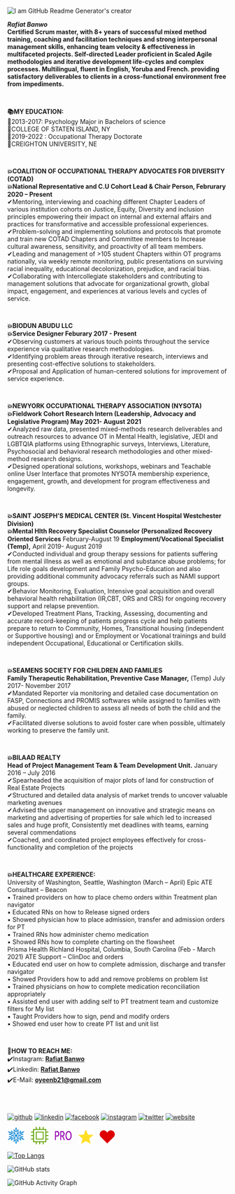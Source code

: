 ![I am GitHub Readme Generator's creator](https://encrypted-tbn0.gstatic.com/images?q=tbn:ANd9GcSPAcBmWDDzDNogFVDcOZuR6VXHrRSn2AK1Kg&usqp=CAU)



***Rafiat Banwo***<br>**Certified Scrum master, with 8+ years of successful mixed method training, coaching and facilitation techniques and strong interpersonal management skills,  enhancing team velocity & effectiveness in multifaceted projects. Self-directed Leader proficient in Scaled Agile methodologies and iterative development life-cycles and complex processes. Multilingual, fluent in English, Yoruba and French. providing satisfactory deliverables to clients in a cross-functional environment free from impediments.**<br>

<br>

 **📚MY EDUCATION:** <br>
 📘2013-2017: Psychology Major in Bachelors of science<br>
 🏫COLLEGE OF STATEN ISLAND, NY<br>
 📘2019-2022 : Occupational Therapy Doctorate<br>
 🏫CREIGHTON UNIVERSITY, NE<br>
 
 <br>

**💥COALITION OF OCCUPATIONAL THERAPY ADVOCATES FOR DIVERSITY (COTAD)** <br>
**💥National Representative and C.U Cohort Lead & Chair Person, Februrary 2020 – Present** <br>
✔Mentoring, interviewing and coaching different Chapter Leaders of various institution cohorts on Justice, Equity, Diversity and inclusion principles empowering their impact     on internal and external affairs and practices for transformative and accessible professional experiences.<br>
✔Problem-solving and implementing solutions and protocols that promote and train new COTAD Chapters and Committee members to Increase cultural awareness, sensitivity, and       proactivity of all team members.<br>
✔Leading and management of  >105 student Chapters within OT programs nationally, via weekly remote monitoring, public presentations on surviving racial inequality, educational   decolonization, prejudice, and racial bias.<br>
✔Collaborating with Intercollegiate stakeholders and contributing to management solutions that advocate for organizational growth, global impact, engagement, and experiences     at various levels and cycles of service.<br>


<br>


**💥BIODUN ABUDU LLC** <br>
**💥Service Designer Feburary 2017 - Present** <br>
✔Observing customers at various touch points throughout the service experience via qualitative research methodologies. <br>
✔Identifying problem areas through iterative research, interviews and presenting cost-effective solutions to stakeholders. <br>
✔Proposal and Application of human-centered solutions for improvement of service experience. <br>


<br>


**💥NEWYORK OCCUPATIONAL THERAPY ASSOCIATION (NYSOTA)**<br>
**💥Fieldwork Cohort Research Intern (Leadership, Advocacy and Legislative Program) May 2021- August 2021**<br>
✔Analyzed raw data, presented mixed-methods research deliverables and outreach resources to advance OT in Mental Health, legislative, JEDI and LGBTQIA platforms using Ethnographic surveys, Interviews, Literature, Psychosocial and behavioral research methodologies and other mixed-method research designs.<br>
✔Designed operational solutions, workshops, webinars and Teachable online User Interface that promotes NYSOTA membership experience, engagement, growth, and development for program effectiveness and longevity.<br>


<br>


**💥SAINT JOSEPH’S MEDICAL CENTER (St. Vincent Hospital Westchester Division)**<br>
**💥Mental Hlth Recovery Specialist Counselor (Personalized Recovery Oriented Services** February-August 19
**Employment/Vocational Specialist (Temp),** April 2019- August 2019<br>
✔Conducted individual and group therapy sessions for patients suffering from mental illness as well as emotional and substance abuse problems; for Life role goals development and Family Psycho-Education and also providing additional  community advocacy referrals such as NAMI support groups.<br>
✔Behavior Monitoring, Evaluation, Intensive goal acquisition and overall behavioral health rehabilitation (IR,CBT, ORS and CRS) for ongoing recovery support and relapse prevention.<br>
✔Developed Treatment Plans, Tracking, Assessing, documenting and accurate record-keeping of patients progress cycle and help patients prepare to return to Community, Homes, Transitional housing (independent or Supportive housing) and or Employment or Vocational trainings and build independent Occupational, Educational or Certification skills.<br>

<br>

**💥SEAMENS SOCIETY FOR CHILDREN AND FAMILIES**<br>
**Family Therapeutic Rehabilitation, Preventive Case Manager,** (Temp) July 2017- November 2017<br>
✔Mandated Reporter via monitoring and detailed case documentation on FASP, Connections and PROMIS softwares while assigned to families with abused or neglected children to assess all needs of both the child and the family.<br>
✔Facilitated diverse solutions to avoid foster care when possible, ultimately working to preserve the family unit.<br>

<br>

**💥BILAAD REALTY**<br>
**Head of Project Management Team & Team Development Unit.** January 2016 – July 2016<br>
✔Spearheaded the acquisition of major plots of land for construction of Real Estate Projects<br>
✔Structured and detailed data analysis of market trends to uncover valuable marketing avenues<br>
✔Advised the upper management on innovative and strategic means on marketing and advertising of properties for sale which led to increased sales and huge profit, Consistently met deadlines with teams, earning several commendations<br>
✔Coached, and coordinated project employees effectively for cross-functionality and completion of the  projects<br>


 <br>
 
 

**💥HEALTHCARE EXPERIENCE:**<br>
University of Washington, Seattle, Washington (March – April)
Epic ATE Consultant – Beacon<br>
▪ Trained providers on how to place chemo orders within Treatment plan navigator<br>
▪ Educated RNs on how to Release signed orders<br>
▪ Showed physician how to place admission, transfer and admission orders for PT<br>
▪ Trained RNs how administer chemo medication<br>
▪ Showed RNs how to complete charting on the flowsheet<br>
Prisma Health Richland Hospital, Columbia, South Carolina (Feb - March 2021)
ATE Support – ClinDoc and orders<br>
▪ Educated end user on how to complete admission, discharge and transfer navigator<br>
▪ Showed Providers how to add and remove problems on problem list<br>
▪ Trained physicians on how to complete medication reconciliation appropriately<br>
▪ Assisted end user with adding self to PT treatment team and customize filters for My list<br>
▪ Taught Providers how to sign, pend and modify orders<br>
▪ Showed end user how to create PT list and unit list<br>


 <br>
 

**💬HOW TO REACH ME:**<br>
✔️Instagram: **[Rafiat Banwo](https://www.instagram.com/ratemyotschool/)<br>**
✔️Linkedin: **[Rafiat Banwo](https://www.linkedin.com/in/rafiat-banwo)<br>**
✔️E-Mail: **oyeenb21@gmail.com**


 <br>
 <br>


[<img src='https://cdn.jsdelivr.net/npm/simple-icons@3.0.1/icons/github.svg' alt='github' height='40'>](https://github.com/oyeen)  [<img src='https://cdn.jsdelivr.net/npm/simple-icons@3.0.1/icons/linkedin.svg' alt='linkedin' height='40'>](https://www.linkedin.com/in/oyeen/)  [<img src='https://cdn.jsdelivr.net/npm/simple-icons@3.0.1/icons/facebook.svg' alt='facebook' height='40'>](https://www.facebook.com/oyeen)  [<img src='https://cdn.jsdelivr.net/npm/simple-icons@3.0.1/icons/instagram.svg' alt='instagram' height='40'>](https://www.instagram.com/oyeen/)  [<img src='https://cdn.jsdelivr.net/npm/simple-icons@3.0.1/icons/twitter.svg' alt='twitter' height='40'>](https://twitter.com/oyeen)  [<img src='https://cdn.jsdelivr.net/npm/simple-icons@3.0.1/icons/icloud.svg' alt='website' height='40'>](https://github.com/oyeen)  

<a href='https://archiveprogram.github.com/'><img src='https://raw.githubusercontent.com/acervenky/animated-github-badges/master/assets/acbadge.gif' width='40' height='40'></a> <a href='https://docs.github.com/en/developers'><img src='https://raw.githubusercontent.com/acervenky/animated-github-badges/master/assets/devbadge.gif' width='40' height='40'></a> <a href='https://github.com/pricing'><img src='https://raw.githubusercontent.com/acervenky/animated-github-badges/master/assets/pro.gif' width='40' height='40'></a> <a href='https://stars.github.com/'><img src='https://raw.githubusercontent.com/acervenky/animated-github-badges/master/assets/starbadge.gif' width='35' height='35'></a> <a href='https://docs.github.com/en/github/supporting-the-open-source-community-with-github-sponsors'><img src='https://raw.githubusercontent.com/acervenky/animated-github-badges/master/assets/sponsorbadge.gif' width='35' height='35'></a> 

[![Top Langs](https://github-readme-stats.vercel.app/api/top-langs/?username=oyeen)](https://github.com/anuraghazra/github-readme-stats)

![GitHub stats](https://github-readme-stats.vercel.app/api?username=oyeen&show_icons=true&count_private=true)  

![GitHub Activity Graph](https://activity-graph.herokuapp.com/graph?username=oyeen)  

